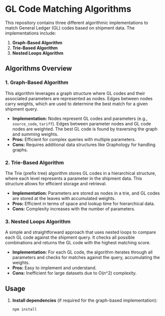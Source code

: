 # GL Code Matching Algorithms

This repository contains three different algorithmic implementations to match General Ledger (GL) codes based on shipment data. The implementations include:

1. **Graph-Based Algorithm**
2. **Trie-Based Algorithm**
3. **Nested Loops Algorithm**

## Algorithms Overview

### 1. Graph-Based Algorithm
This algorithm leverages a graph structure where GL codes and their associated parameters are represented as nodes. Edges between nodes carry weights, which are used to determine the best match for a given shipment query.

- **Implementation:** Nodes represent GL codes and parameters (e.g., `source_code`, `tariff`). Edges between parameter nodes and GL code nodes are weighted. The best GL code is found by traversing the graph and summing weights.
- **Pros:** Efficient for complex queries with multiple parameters.
- **Cons:** Requires additional data structures like Graphology for handling graphs.

### 2. Trie-Based Algorithm
The Trie (prefix tree) algorithm stores GL codes in a hierarchical structure, where each level represents a parameter in the shipment data. This structure allows for efficient storage and retrieval.

- **Implementation:** Parameters are stored as nodes in a trie, and GL codes are stored at the leaves with accumulated weights.
- **Pros:** Efficient in terms of space and lookup time for hierarchical data.
- **Cons:** Complexity increases with the number of parameters.

### 3. Nested Loops Algorithm
A simple and straightforward approach that uses nested loops to compare each GL code against the shipment query. It checks all possible combinations and returns the GL code with the highest matching score.

- **Implementation:** For each GL code, the algorithm iterates through all parameters and checks for matches against the query, accumulating the weights.
- **Pros:** Easy to implement and understand.
- **Cons:** Inefficient for large datasets due to O(n^2) complexity.

## Usage

1. **Install dependencies** (if required for the graph-based implementation):
   ```bash
   npm install
